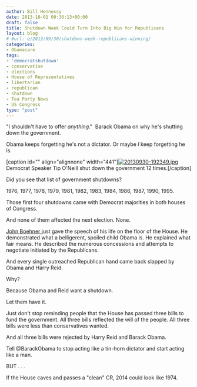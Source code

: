 ```yaml
---
author: Bill Hennessy
date: 2013-10-01 00:36:13+00:00
draft: false
title: Shutdown Week Could Turn Into Big Win for Republicans
layout: blog
# #url: e/2013/09/30/shutdown-week-republicans-winning/
categories:
- Obamacare
tags:
- 'democratshutdown'
- conservative
- elections
- House of Representatives
- libertarian
- republican
- shutdown
- Tea Party News
- US Congress
type: "post"
---
```


"I shouldn't have to offer _anything_."  Barack Obama on why he's shutting down the government.

Obama keeps forgetting he's not a dictator. Or maybe _I_ keep forgetting he is.

[caption id="" align="alignnone" width="441"][![20130930-192349.jpg](https://hennessysview.com/wp-content/uploads/2013/09/20130930-192349.jpg)
](https://hennessysview.com/wp-content/uploads/2013/09/20130930-192349.jpg) Democrat Speaker Tip O'Neill shut down the government 12 times.[/caption]

Did you see that list of government shutdowns?

1976, 1977, 1978, 1979, 1981, 1982, 1983, 1984, 1986, 1987, 1990, 1995.

Those first four shutdowns came with Democrat majorities in both houses of Congress.

And none of them affected the next election. None.

[John Boehner ](https://hennessysview.com/2013/09/28/ive-learned-house-gop-lot-tougher-senate/)just gave the speech of his life on the floor of the House. He demonstrated what a belligerent, spoiled child Obama is. He explained what fair means. He described the numerous concessions and attempts to negotiate initiated by the Republicans.

And every single outreached Republican hand came back slapped by Obama and Harry Reid.

Why?

Because Obama and Reid want a shutdown.

Let them have it.

Just don't stop reminding people that the House has passed three bills to fund the government. All three bills reflected the will of the people. All three bills were less than conservatives wanted.

And all three bills were rejected by Harry Reid and Barack Obama.

Tell @BarackObama to stop acting like a tin-horn dictator and start acting like a man.

BUT . . .

If the House caves and passes a "clean" CR, 2014 could look like 1974.
